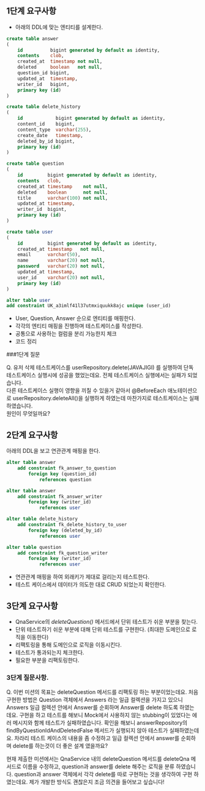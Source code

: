 ## 1단계 요구사항

* 아래의 DDL에 맞는 엔티티를 설계한다.

```sql
create table answer
(
    id          bigint generated by default as identity,
    contents    clob,
    created_at  timestamp not null,
    deleted     boolean   not null,
    question_id bigint,
    updated_at  timestamp,
    writer_id   bigint,
    primary key (id)
)

create table delete_history
(
    id            bigint generated by default as identity,
    content_id    bigint,
    content_type  varchar(255),
    create_date   timestamp,
    deleted_by_id bigint,
    primary key (id)
)

create table question
(
    id         bigint generated by default as identity,
    contents   clob,
    created_at timestamp    not null,
    deleted    boolean      not null,
    title      varchar(100) not null,
    updated_at timestamp,
    writer_id  bigint,
    primary key (id)
)

create table user
(
    id         bigint generated by default as identity,
    created_at timestamp   not null,
    email      varchar(50),
    name       varchar(20) not null,
    password   varchar(20) not null,
    updated_at timestamp,
    user_id    varchar(20) not null,
    primary key (id)
)

alter table user
add constraint UK_a3imlf41l37utmxiquukk8ajc unique (user_id)

```

* User, Question, Answer 순으로 엔티티를 매핑한다.
* 각각의 엔티티 매핑을 진행하며 테스트케이스를 작성한다.
* 공통으로 사용하는 컬럼을 분리 가능한지 체크
* 코드 정리

###1단계 질문

Q. 유저 삭제 테스트케이스를 userRepository.delete(JAVAJIGI) 를 실행하여 단독 테스트케이스 실행시에 성공을 했었는데요. 전체 테스트케이스 실행에서는 실패가 되었습니다.  
다른 테스트케이스 실행이 영향을 끼칠 수 있을거 같아서 @BeforeEach 애노테이션으로 userRepository.deleteAll()을 실행하게 하였는데 마찬가지로 테스트케이스는 실패하였습니다.  
원인이 무엇일까요?


## 2단계 요구사항

아래의 DDL을 보고 연관관계 매핑을 한다.

```sql
alter table answer
    add constraint fk_answer_to_question
        foreign key (question_id)
            references question

alter table answer
    add constraint fk_answer_writer
        foreign key (writer_id)
            references user

alter table delete_history
    add constraint fk_delete_history_to_user
        foreign key (deleted_by_id)
            references user

alter table question
    add constraint fk_question_writer
        foreign key (writer_id)
            references user
```

* 연관관계 매핑을 하여 외래키가 제대로 걸리는지 테스트한다.
* 테스트 케이스에서 데이터가 의도한 대로 CRUD 되었는지 확인한다.


## 3단계 요구사항

* QnaService의 *deleteQuestion()*  메서드에서 단위 테스트가 쉬운 부분을 찾는다.
* 단위 테스트하기 쉬운 부분에 대해 단위 테스트를 구현한다. (최대한 도메인으로 로직을 이동한다)
* 리팩토링을 통해 도메인으로 로직을 이동시킨다.
* 테스트가 통과되는지 체크한다.
* 필요한 부분을 리팩토링한다.

### 3단계 질문사항.

Q. 이번 미션의 목표는 deleteQuestion 메서드를 리팩토링 하는 부분이었는데요.  처음 구현한 방법은 Question 객체에서 Answers 라는 일급 컬렉션을 가지고 있으니 Answers 일급 컬렉션 안에서 Answer를 순회하며 Answer를 delete 하도록 하였는데요.  구현을 하고 테스트를 해보니 Mock에서 사용하지 않는 stubbing이 있었다는 에러 메시지와 함께 테스트가 실패하였습니다.  확인을 해보니 answerRepository의 findByQuestionIdAndDeletedFalse 메서드가 실행되지 않아 테스트가 실패하였는데요. 차라리 테스트 케이스의 내용을 좀 수정하고 일급 컬렉션 안에서 answer를 순회하며 delete를 하는것이 더 좋은 설계 였을까요?

현재 제출한 미션에서는 QnaService 내의 deleteQuestion 메서드를 deleteQna 메서드로 이름을 수정하고, question과 answer를 delete 해주는 로직을 분류 하였습니다. question과 answer 객체에서 각각 delete를 따로 구현하는 것을 생각하여 구현 하였는데요. 제가 개발한 방식도 괜찮은지 조금 의견을 들어보고 싶습니다! 
